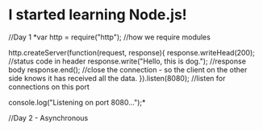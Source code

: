 # I started learning Node.js!


//Day 1
*var http = require("http");   //how we require modules

http.createServer(function(request, response){
	response.writeHead(200);  //status code in header
	response.write("Hello, this is dog.");  //response body
	response.end();  //close the connection - so the client on the other side knows it has received all the data.
}).listen(8080);  //listen for connections on this port

console.log("Listening on port 8080...");*

//Day 2 - Asynchronous
